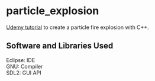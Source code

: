 # particle_explosion
[Udemy tutorial](https://www.udemy.com/course/free-learn-c-tutorial-beginners/learn/lecture/1747908#overview) to create a particle fire explosion with C++. 

## Software and Libraries Used
Eclipse: IDE <br>
GNU: Compiler <br>
SDL2: GUI API <br>
